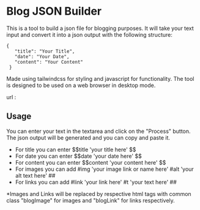 # Blog JSON Builder

  This is a tool to build a json file for blogging purposes. It will take your text input and convert it into a json output with the following structure:

 ```
 {
    "title": "Your Title",
    "date": "Your Date",
    "content": "Your Content"
  }
  ``` 
  Made using tailwindcss for styling and javascript for functionality. The tool is designed to be used on a web browser in desktop mode.

url : 

## Usage
You can enter your text in the textarea and click on the "Process" button. The json output will be generated and you can copy and paste it.
- For title you can enter \$$title 'your title here' $$
- For date you can enter \$$date 'your date here' $$
- For content you can enter \$$content 'your content here' $$
- For images you can add #img 'your image link or name here' #alt 'your alt text here' ##
- For links you can add #link 'your link here' #t 'your text here' ##

*Images and Links will be replaced by respective html tags with common class "blogImage" for images and "blogLink" for links respectively.
